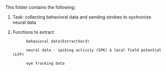 
This folder contains the following:
1. Task: collecting behavioral data and sending strobes to sychronize neural data
2. Functions to extract 

             behavioral data(ExtractVar3)
             
             neural data - spiking activity (SPK) & local field potential (LFP)
             
             eye tracking data
